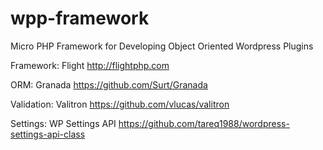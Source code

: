 # wpp-framework
Micro PHP Framework for Developing Object Oriented Wordpress Plugins

Framework: Flight
http://flightphp.com

ORM: Granada
https://github.com/Surt/Granada

Validation: Valitron
https://github.com/vlucas/valitron

Settings: WP Settings API
https://github.com/tareq1988/wordpress-settings-api-class
